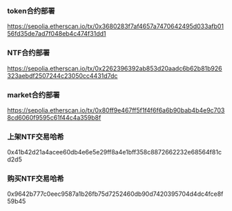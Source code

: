 ### token合约部署

https://sepolia.etherscan.io/tx/0x3680283f7af4657a7470642495d033afb0156fd35de7ad7f048eb4c474f31dd1

### NTF合约部署

https://sepolia.etherscan.io/tx/0x2262396392ab853d20aadc6b62b81b926323aebdf2507244c23050cc4431d7dc

### market合约部署

https://sepolia.etherscan.io/tx/0x80ff9e467ff5f1f4f6f6a6b90bab4b4e9c7038cd6060f9595c61f44c4a359b8f



### 上架NTF交易哈希

0x41b42d21a4acee60db4e6e5e29ff8a4e1bff358c8872662232e68564f81cd2d5



### 购买NTF交易哈希

0x9642b777c0eec9587a1b26fb75d7252460db90d7420395704d4dc4fce8f59b45